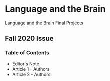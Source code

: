 # Language and the Brain

Language and the Brain Final Projects 

## Fall 2020 Issue

### Table of Contents
* Editor's Note
* Article 1 - Authors
* Article 2 - Authors
